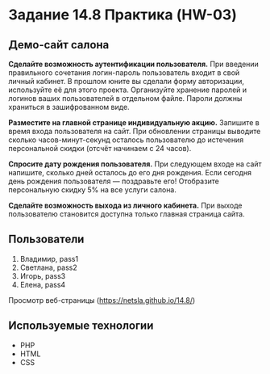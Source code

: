# Задание 14.8 Практика (HW-03)

## Демо-сайт салона
**Сделайте возможность аутентификации пользователя.** 
При введении правильного сочетания логин-пароль пользователь входит в свой личный кабинет. В прошлом юните вы сделали форму авторизации, используйте её для этого проекта. Организуйте хранение паролей и логинов ваших пользователей в отдельном файле. Пароли должны храниться в зашифрованном виде.

**Разместите на главной странице индивидуальную акцию.**
Запишите в время входа пользователя на сайт. При обновлении страницы выводите сколько часов-минут-секунд осталось пользователю до истечения персональной скидки (отсчёт начинаем с 24 часов).

**Спросите дату рождения пользователя.**
При следующем входе на сайт напишите, сколько дней осталось до его дня рождения. Если сегодня день рождения пользователя — поздравьте его! Отобразите персональную скидку 5% на все услуги салона.

**Сделайте возможность выхода из личного кабинета.**
При выходе пользователю становится доступна только главная страница сайта.

## Пользователи
1. Владимир, pass1
2. Светлана, pass2
3. Игорь, pass3
4. Елена, pass4

Просмотр веб-страницы (https://netsla.github.io/14.8/)

## Используемые технологии
* PHP
* HTML
* CSS